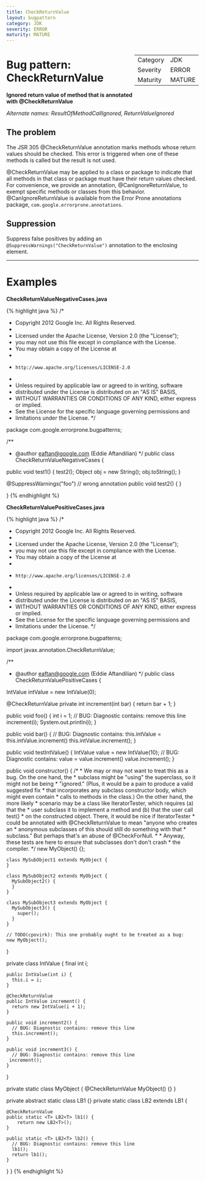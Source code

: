 ```yaml
---
title: CheckReturnValue
layout: bugpattern
category: JDK
severity: ERROR
maturity: MATURE
---
```


<!--
*** AUTO-GENERATED, DO NOT MODIFY ***
To make changes, edit the @BugPattern annotation or the explanation in docs/bugpattern.
-->

<div style="float:right;"><table id="metadata">
<tr><td>Category</td><td>JDK</td></tr>
<tr><td>Severity</td><td>ERROR</td></tr>
<tr><td>Maturity</td><td>MATURE</td></tr>
</table></div>

# Bug pattern: CheckReturnValue
__Ignored return value of method that is annotated with @CheckReturnValue__

_Alternate names: ResultOfMethodCallIgnored, ReturnValueIgnored_

## The problem
The JSR 305 @CheckReturnValue annotation marks methods whose return values should be checked.  This error is triggered when one of these methods is called but the result is not used.

@CheckReturnValue may be applied to a class or package to indicate that all methods in that class or package must have their return values checked.  For convenience, we provide an annotation, @CanIgnoreReturnValue, to exempt specific methods or classes from this behavior.  @CanIgnoreReturnValue is available from the Error Prone annotations package, `com.google.errorprone.annotations`.

## Suppression
Suppress false positives by adding an `@SuppressWarnings("CheckReturnValue")` annotation to the enclosing element.

----------

# Examples
__CheckReturnValueNegativeCases.java__

{% highlight java %}
/*
 * Copyright 2012 Google Inc. All Rights Reserved.
 *
 * Licensed under the Apache License, Version 2.0 (the "License");
 * you may not use this file except in compliance with the License.
 * You may obtain a copy of the License at
 *
 *     http://www.apache.org/licenses/LICENSE-2.0
 *
 * Unless required by applicable law or agreed to in writing, software
 * distributed under the License is distributed on an "AS IS" BASIS,
 * WITHOUT WARRANTIES OR CONDITIONS OF ANY KIND, either express or implied.
 * See the License for the specific language governing permissions and
 * limitations under the License.
 */

package com.google.errorprone.bugpatterns;

/**
 * @author eaftan@google.com (Eddie Aftandilian)
 */
public class CheckReturnValueNegativeCases {
  
  public void test1() {
    test2();
    Object obj = new String();
    obj.toString();
  }
  
  @SuppressWarnings("foo")  // wrong annotation
  public void test2() { 
  }
  
}
{% endhighlight %}

__CheckReturnValuePositiveCases.java__

{% highlight java %}
/*
 * Copyright 2012 Google Inc. All Rights Reserved.
 *
 * Licensed under the Apache License, Version 2.0 (the "License");
 * you may not use this file except in compliance with the License.
 * You may obtain a copy of the License at
 *
 *     http://www.apache.org/licenses/LICENSE-2.0
 *
 * Unless required by applicable law or agreed to in writing, software
 * distributed under the License is distributed on an "AS IS" BASIS,
 * WITHOUT WARRANTIES OR CONDITIONS OF ANY KIND, either express or implied.
 * See the License for the specific language governing permissions and
 * limitations under the License.
 */

package com.google.errorprone.bugpatterns;

import javax.annotation.CheckReturnValue;

/**
 * @author eaftan@google.com (Eddie Aftandilian)
 */
public class CheckReturnValuePositiveCases {
  
  IntValue intValue = new IntValue(0);
  
  @CheckReturnValue
  private int increment(int bar) {
    return bar + 1;
  }
  
  public void foo() {
    int i = 1;
    // BUG: Diagnostic contains: remove this line
    increment(i);
    System.out.println(i);
  }
  
  public void bar() {
    // BUG: Diagnostic contains: this.intValue = this.intValue.increment()
    this.intValue.increment();
  }
  
  public void testIntValue() {
    IntValue value = new IntValue(10);
    // BUG: Diagnostic contains: value = value.increment()
    value.increment();
  }

  public void constructor() {
    /*
     * We may or may not want to treat this as a bug. On the one hand, the
     * subclass might be "using" the superclass, so it might not be being
     * "ignored." (Plus, it would be a pain to produce a valid suggested fix
     * that incorporates any subclass constructor body, which might even contain
     * calls to methods in the class.) On the other hand, the more likely
     * scenario may be a class like IteratorTester, which requires (a) that the
     * user subclass it to implement a method and (b) that the user call test()
     * on the constructed object. There, it would be nice if IteratorTester
     * could be annotated with @CheckReturnValue to mean "anyone who creates an
     * anonymous subclasses of this should still do something with that
     * subclass." But perhaps that's an abuse of @CheckForNull.
     *
     * Anyway, these tests are here to ensure that subclasses don't don't crash
     * the compiler.
     */
    new MyObject() {};

    class MySubObject1 extends MyObject {
    }

    class MySubObject2 extends MyObject {
      MySubObject2() {
      }
    }

    class MySubObject3 extends MyObject {
      MySubObject3() {
        super();
      }
    }

    // TODO(cpovirk): This one probably ought to be treated as a bug:
    new MyObject();
  }
  
  private class IntValue {
    final int i;
    
    public IntValue(int i) {
      this.i = i;
    }
    
    @CheckReturnValue
    public IntValue increment() {
      return new IntValue(i + 1);
    }
    
    public void increment2() {
      // BUG: Diagnostic contains: remove this line
      this.increment();
    }
    
    public void increment3() {
      // BUG: Diagnostic contains: remove this line
     increment();
    }
  }

  private static class MyObject {
    @CheckReturnValue
    MyObject() {}
  }

  private abstract static class LB1<A> {}
  private static class LB2<A> extends LB1<A> {
    
    @CheckReturnValue
    public static <T> LB2<T> lb1() {
        return new LB2<T>();
    }
    
    public static <T> LB2<T> lb2() {
      // BUG: Diagnostic contains: remove this line
      lb1();
      return lb1();
    }
  }
}
{% endhighlight %}

